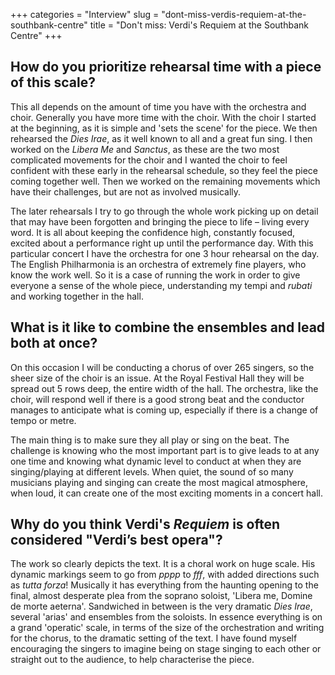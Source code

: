 +++
categories = "Interview"
slug = "dont-miss-verdis-requiem-at-the-southbank-centre"
title = "Don&#039;t miss: Verdi&#039;s Requiem at the Southbank Centre"
+++

## How do you prioritize rehearsal time with a piece of this scale?

This all depends on the amount of time you have with the orchestra and choir. Generally you have more time with the choir. With the choir I started at the beginning, as it is simple and 'sets the scene' for the piece. We then rehearsed the *Dies Irae*, as it well known to all and a great fun sing. I then worked on the *Libera Me* and *Sanctus*, as these are the two most complicated movements for the choir and I wanted the choir to feel confident with these early in the rehearsal schedule, so they feel the piece coming together well. Then we worked on the remaining movements which have their challenges, but are not as involved musically. 

The later rehearsals I try to go through the whole work picking up on detail that may have been forgotten and bringing the piece to life – living every word. It is all about keeping the confidence high, constantly focused, excited about a performance right up until the performance day. With this particular concert I have the orchestra for one 3 hour rehearsal on the day. The English Philharmonia is an orchestra of extremely fine players, who know the work well. So it is a case of running the work in order to give everyone a sense of the whole piece, understanding my tempi and *rubati* and working together in the hall.

## What is it like to combine the ensembles and lead both at once?

On this occasion I will be conducting a chorus of over 265 singers, so the sheer size of the choir is an issue. At the Royal Festival Hall they will be spread out 5 rows deep, the entire width of the hall. The orchestra, like the choir, will respond well if there is a good strong beat and the conductor manages to anticipate what is coming up, especially if there is a change of tempo or metre.

The main thing is to make sure they all play or sing on the beat. The challenge is knowing who the most important part is to give leads to at any one time and knowing what dynamic level to conduct at when they are singing/playing at different levels. When quiet, the sound of so many musicians playing and singing can create the most magical atmosphere, when loud, it can create one of the most exciting moments in a concert hall.

## Why do you think Verdi's *Requiem* is often considered "Verdi’s best opera"?

The work so clearly depicts the text. It is a choral work on huge scale. His dynamic markings seem to go from *pppp* to *fff*, with added directions such as *tutta forza*! Musically it has everything from the haunting opening to the final, almost desperate plea from the soprano soloist, 'Libera me, Domine de morte aeterna'. Sandwiched in between is the very dramatic *Dies Irae*, several 'arias' and ensembles from the soloists. In essence everything is on a grand 'operatic' scale, in terms of the size of the orchestration and writing for the chorus, to the dramatic setting of the text. I have found myself encouraging the singers to imagine being on stage singing to each other or straight out to the audience, to help characterise the piece.
